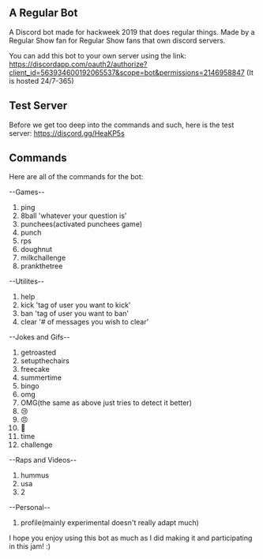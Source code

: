 ## A Regular Bot

A Discord bot made for hackweek 2019 that does regular things.
Made by a Regular Show fan for Regular Show fans that own discord servers.

You can add this bot to your own server using the link: https://discordapp.com/oauth2/authorize?client_id=563934600192065537&scope=bot&permissions=2146958847 (It is hosted 24/7-365)

## Test Server
Before we get too deep into the commands and such, here is the test server: https://discord.gg/HeaKP5s

## Commands
Here are all of the commands for the bot:

--Games--
1. ping
2. 8ball 'whatever your question is'
3. punchees(activated punchees game)
4. punch
5. rps
6. doughnut
7. milkchallenge
8. prankthetree

--Utilites--
1. help
2. kick 'tag of user you want to kick'
3. ban 'tag of user you want to ban'
4. clear '# of messages you wish to clear'

--Jokes and Gifs--
1. getroasted
2. setupthechairs
3. freecake
4. summertime
5. bingo
6. omg
7. OMG(the same as above just tries to detect it better)
8. 😢
9. 😠
10. 🤣
11. time
12. challenge

--Raps and Videos--
1. hummus
2. usa
3. 2

--Personal--
1. profile(mainly experimental doesn't really adapt much)

I hope you enjoy using this bot as much as I did making it and participating in this jam! :)
